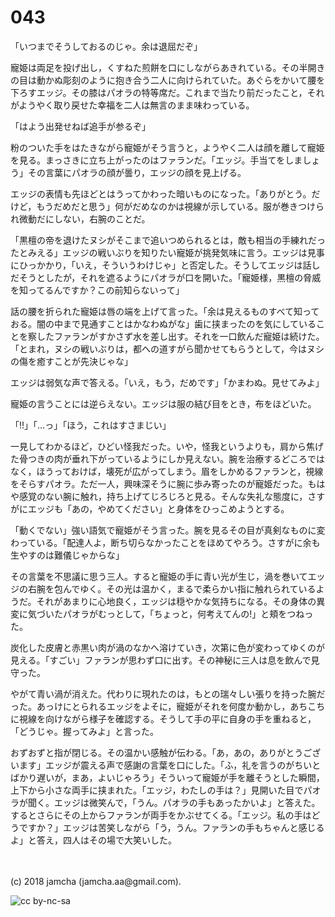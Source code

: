 

# 043

「いつまでそうしておるのじゃ。余は退屈だぞ」  

寵姫は両足を投げ出し，くすねた煎餅を口にしながらあきれている。その半開きの目は動かぬ彫刻のように抱き合う二人に向けられていた。あぐらをかいて腰を下ろすエッジ。その膝はパオラの特等席だ。これまで当たり前だったこと，それがようやく取り戻せた幸福を二人は無言のまま味わっている。  

「はよう出発せねば追手が参るぞ」  

粉のついた手をはたきながら寵姫がそう言うと，ようやく二人は顔を離して寵姫を見る。まっさきに立ち上がったのはファランだ。「エッジ。手当てをしましょう」その言葉にパオラの顔が曇り，エッジの顔を見上げる。  

エッジの表情も先ほどとはうってかわった暗いものになった。「ありがとう。だけど，もうだめだと思う」何がだめなのかは視線が示している。服が巻きつけられ微動だにしない，右腕のことだ。  

「黒檀の帝を退けたヌシがそこまで追いつめられるとは，敵も相当の手練れだったとみえる」エッジの戦いぶりを知りたい寵姫が挑発気味に言う。エッジは見事にひっかかり，「いえ，そういうわけじゃ」と否定した。そうしてエッジは話しだそうとしたが，それを遮るようにパオラが口を開いた。「寵姫様，黒檀の脅威を知ってるんですか？この前知らないって」  

話の腰を折られた寵姫は唇の端を上げて言った。「余は見えるものすべて知っておる。闇の中まで見通すことはかなわぬがな」歯に挟まったのを気にしていることを察したファランがすかさず水を差し出す。それを一口飲んだ寵姫は続けた。「とまれ，ヌシの戦いぶりは，都への道すがら聞かせてもらうとして，今はヌシの傷を癒すことが先決じゃな」  

エッジは弱気な声で答える。「いえ，もう，だめです」「かまわぬ。見せてみよ」  

寵姫の言うことには逆らえない。エッジは服の結び目をとき，布をほどいた。  

「!!」「…っ」「ほう，これはすさまじい」  

一見してわかるほど，ひどい怪我だった。いや，怪我というよりも，肩から焦げた骨つきの肉が垂れ下がっているようにしか見えない。腕を治療するどころではなく，ほうっておけば，壊死が広がってしまう。眉をしかめるファランと，視線をそらすパオラ。ただ一人，興味深そうに腕に歩み寄ったのが寵姫だった。もはや感覚のない腕に触れ，持ち上げてじろじろと見る。そんな失礼な態度に，さすがにエッジも「あの，やめてください」と身体をひっこめようとする。  

「動くでない」強い語気で寵姫がそう言った。腕を見るその目が真剣なものに変わっている。「配達人よ，断ち切らなかったことをほめてやろう。さすがに余も生やすのは難儀じゃからな」  

その言葉を不思議に思う三人。すると寵姫の手に青い光が生じ，渦を巻いてエッジの右腕を包んでゆく。その光は温かく，まるで柔らかい指に触れられているようだ。それがあまりに心地良く，エッジは穏やかな気持ちになる。その身体の異変に気づいたパオラがむっとして，「ちょっと，何考えてんの!」と頬をつねった。  

炭化した皮膚と赤黒い肉が渦のなかへ溶けていき，次第に色が変わってゆくのが見える。「すごい」ファランが思わず口に出す。その神秘に三人は息を飲んで見守った。  

やがて青い渦が消えた。代わりに現れたのは，もとの瑞々しい張りを持った腕だった。あっけにとられるエッジをよそに，寵姫がそれを何度か動かし，あちこちに視線を向けながら様子を確認する。そうして手の平に自身の手を重ねると，「どうじゃ。握ってみよ」と言った。  

おずおずと指が閉じる。その温かい感触が伝わる。「あ，あの，ありがとうございます」エッジが震える声で感謝の言葉を口にした。「ふ，礼を言うのがちいとばかり遅いが，まあ，よいじゃろう」そういって寵姫が手を離そうとした瞬間，上下から小さな両手に挟まれた。「エッジ，わたしの手は？」見開いた目でパオラが聞く。エッジは微笑んで，「うん。パオラの手もあったかいよ」と答えた。するとさらにその上からファランが両手をかぶせてくる。「エッジ。私の手はどうですか？」エッジは苦笑しながら「う，うん。ファランの手もちゃんと感じるよ」と答え，四人はその場で大笑いした。  

<br>  
<br>  
(c) 2018 jamcha (jamcha.aa@gmail.com).  

![cc by-nc-sa](https://i.creativecommons.org/l/by-nc-sa/4.0/88x31.png)  

